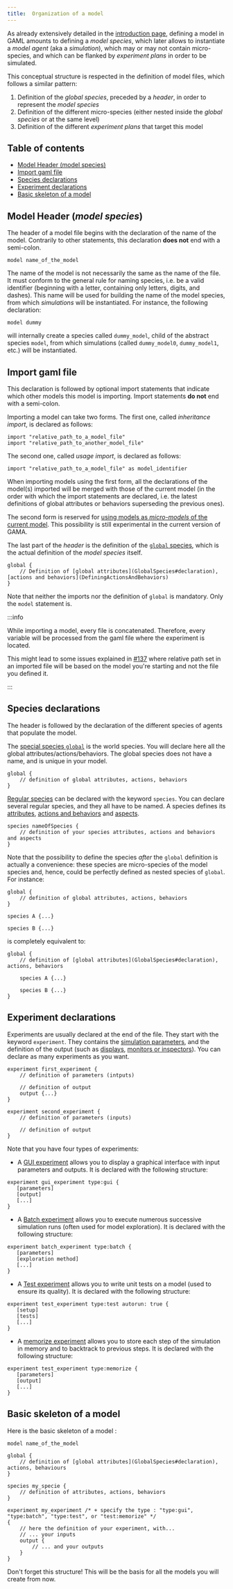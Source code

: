 ```yaml
---
title:  Organization of a model
---
```



As already extensively detailed in the [introduction page](Introduction), defining a model in GAML amounts to defining a _model species_, which later allows to instantiate a _model agent_ (aka a _simulation_), which may or may not contain micro-species, and which can be flanked by _experiment plans_ in order to be simulated.

This conceptual structure is respected in the definition of model files, which follows a similar pattern:

1. Definition of the _global species_, preceded by a _header_, in order to represent the _model species_
1. Definition of the different micro-species (either nested inside the _global species_ or at the same level)
1. Definition of the different _experiment plans_ that target this model


## Table of contents 

* [Model Header (model species)](#model-header-model-species)
* [Import gaml file](#import-gaml-file)
* [Species declarations](#species-declarations)
* [Experiment declarations](#experiment-declarations)
* [Basic skeleton of a model](#basic-skeleton-of_a_model)


## Model Header (_model species_)

The header of a model file begins with the declaration of the name of the model. Contrarily to other statements, this declaration **does not** end with a semi-colon.
```
model name_of_the_model
```
The name of the model is not necessarily the same as the name of the file. It must conform to the general rule for naming species, i.e. be a valid identifier (beginning with a letter, containing only letters, digits, and dashes). This name will be used for building the name of the model species, from which _simulations_ will be instantiated. For instance, the following declaration:
```
model dummy
```
will internally create a species called `dummy_model`, child of the abstract species `model`, from which simulations (called `dummy_model0`, `dummy_model1`, etc.) will be instantiated.

## Import gaml file

This declaration is followed by optional import statements that indicate which other models this model is importing. Import statements **do not** end with a semi-colon.

Importing a model can take two forms. The first one, called _inheritance import_, is declared as follows:
```
import "relative_path_to_a_model_file"
import "relative_path_to_another_model_file"
```
The second one, called _usage import_, is declared as follows:
```
import "relative_path_to_a_model_file" as model_identifier
```
When importing models using the first form, all the declarations of the model(s) imported will be merged with those of the current model (in the order with which the import statements are declared, i.e. the latest definitions of global attributes or behaviors superseding the previous ones).

The second form is reserved for [using models as _micro-models_ of the current model](Comodel). This possibility is still experimental in the current version of GAMA.

The last part of the _header_ is the definition of the [`global` species](GlobalSpecies), which is the actual definition of the _model species_ itself.
```
global {
    // Definition of [global attributes](GlobalSpecies#declaration), [actions and behaviors](DefiningActionsAndBehaviors)
}
```

Note that neither the imports nor the definition of `global` is mandatory. Only the `model` statement is.


:::info

While importing a model, every file is concatenated. Therefore, every variable will be processed from the gaml file where the experiment is located.

This might lead to some issues explained in [#137](https://github.com/gama-platform/gama-platform.github.io/issues/137) where relative path set in an imported file will be based on the model you're starting and not the file you defined it. 

:::


## Species declarations

The header is followed by the declaration of the different species of agents that populate the model.

The [special species `global`](GlobalSpecies) is the world species. You will declare here all the global attributes/actions/behaviors. The global species does not have a name, and is unique in your model.
```
global {
    // definition of global attributes, actions, behaviors
}
```
[Regular species](RegularSpecies) can be declared with the keyword `species`. You can declare several regular species, and they all have to be named. A species defines its [attributes](RegularSpecies#declaration), [actions and behaviors](DefiningActionsAndBehaviors) and [aspects](RegularSpecies#the-aspect-statement).
```
species nameOfSpecies {
	// definition of your species attributes, actions and behaviors and aspects
}
```
Note that the possibility to define the species _after_ the `global` definition is actually a convenience: these species are micro-species of the model species and, hence, could be perfectly defined as nested species of `global`. For instance:
```
global {
    // definition of global attributes, actions, behaviors
}

species A {...}

species B {...}
```
is completely equivalent to:
```
global {
    // definition of [global attributes](GlobalSpecies#declaration), actions, behaviors

    species A {...}

    species B {...}
}
```


## Experiment declarations

Experiments are usually declared at the end of the file. They start with the keyword `experiment`. They contains the [simulation parameters](DefiningParameters), and the definition of the output (such as [displays](DefiningDisplaysGeneralities), [monitors or inspectors](DefiningMonitorsAndInspectors)). You can declare as many experiments as you want.

```
experiment first_experiment {
    // definition of parameters (intputs)

    // definition of output
    output {...}
}

experiment second_experiment {
    // definition of parameters (inputs)

    // definition of output
}
```

Note that you have four types of experiments:

* A [GUI experiment](DefiningGUIExperiment) allows you to display a graphical interface with input parameters and outputs. It is declared with the following structure:
```
experiment gui_experiment type:gui {
   [parameters]
   [output]
   [...]
}
```

* A [Batch experiment](BatchExperiments) allows you to execute numerous successive simulation runs (often used for model exploration). It is declared with the following structure:
```
experiment batch_experiment type:batch {
   [parameters]
   [exploration method]
   [...]
}
``` 

* A [Test experiment](Writing_Tests) allows you to write unit tests on a model (used to ensure its quality). It is declared with the following structure:
```
experiment test_experiment type:test autorun: true {
   [setup]
   [tests]
   [...]
}
```

* A [memorize experiment](Save-and-restore-simulations) allows you to store each step of the simulation in memory and to backtrack to previous steps. It is declared with the following structure:
```
experiment test_experiment type:memorize {
   [parameters]
   [output]
   [...]
}
```

## Basic skeleton of a model

Here is the basic skeleton of a model :
```
model name_of_the_model

global {
	// definition of [global attributes](GlobalSpecies#declaration), actions, behaviours
}

species my_specie {
	// definition of attributes, actions, behaviors
}

experiment my_experiment /* + specify the type : "type:gui", "type:batch", "type:test", or "test:memorize" */
{
	// here the definition of your experiment, with...
	// ... your inputs
	output {
		// ... and your outputs
	}
}
```
Don't forget this structure! This will be the basis for all the models you will create from now.

